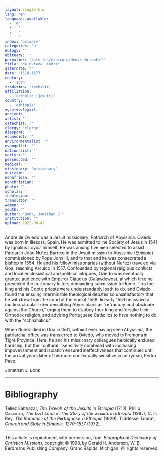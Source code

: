 ```yaml
---
layout: single-bio
lang: 'en'
languages-available:
  - 'en'
  - ' '
  - ' '
  - ' '
index: 'primary'
categories: 'o'
eulogy: ''
obituary: ''
permalink: '/stories/ethiopia/deoviedo-andre/'
title: "de Oviedo, Andre"
alternate: ""
date: '1518-1577'
century:
  - '16th'
tradition: 'catholic'
affiliation:
  - 'catholic (jesuit)'
country:
  - 'ethiopia'
agro-ecologist: ''
ancient: ''
artist: ''
catechist: ''
clergy: 'clergy'
diaspora: ''
ecumenist: ''
environmentalist: ''
evangelist: ''
nationalist: ''
martyr: ''
persecuted: ''
medical: ''
missionary: 'missionary'
musician: ''
nonafrican: ''
nonchristian: ''
photo: ''
scholar: ''
theologian: ''
translator: ''
women: ''
youth: ''
author: "Bonk, Jonathan J."
institution: ""
upload: 2022-08-01
---
```




Andre de Oviedo was a Jesuit missionary, Patriarch of Abyssinia. Oviedo was born in Illescas, Spain. He was admitted to the Society of Jesus in 1541 by Ignatius Loyola himself. He was among five men selected to assist Patriarch João Nuñez Barreto in the Jesuit mission to Abyssinia (Ethiopia) commissioned by Pope John III, and to that end he was consecrated a bishop in 1554. He and his fellow missionaries (without Nuñez) traveled via Goa, reaching Arquico in 1557. Confounded by regional religious conflicts and local ecclesiastical and political intrigues, Oviedo was eventually granted audience with Emperor Claudius (Galawdewos), at which time he presented the customary letters demanding submission to Rome. This the king and his Coptic priests were understandably loath to do, and Oviedo found the ensuing interminable theological debates so unsatisfactory that he withdrew from the court at the end of 1558. In early 1559 he issued a tactless circular letter describing Abyssinians as “refractory and obstinate against the Church," urging them to disobey their king and forsake their Orthodox religion, and advising Portuguese Catholics to have nothing to do with the "schismatics."

When Nuñez died in Goa in 1561, without ever having seen Abyssinia, the patriarchal office was transferred to Oviedo, who moved to Fremona in Tigré Province. Here, he and his missionary colleagues heroically endured hardship, but their cultural insensitivity combined with increasing impoverishment and isolation ensured ineffectiveness that continued until the arrival years later of his more contextually sensitive countryman, Pedro Paez.

Jonathan J. Bonk

---

# Bibliography

Tellez Balthazar, *The Travels of the Jesuits in Ethiopia* (1710); Philip Caraman, *The Lost Empire: The Story of the Jesuits in Ethiopia* (1985); C. F. Rey, *The Romance of the Portuguese in Ethiopia* (1929); Taddesse Tamrat, *Church and State in Ethiopia, 1270-1527* (1972).

---

This article is reproduced, with permission, from *Biographical Dictionary of Christian Missions*, copyright © 1998, by Gerald H. Anderson, W. B. Eerdmans Publishing Company, Grand Rapids, Michigan. All rights reserved.
